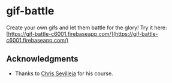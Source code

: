 # gif-battle

Create your own gifs and let them battle for the glory! Try it here: [https://gif-battle-c6001.firebaseapp.com/](https://gif-battle-c6001.firebaseapp.com/)

## Acknowledgments

* Thanks to [Chris Sevilleja](https://github.com/sevilayha) for his course.
